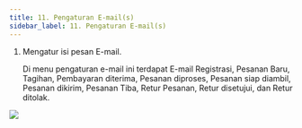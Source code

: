 ```yaml
---
title: 11. Pengaturan E-mail(s)
sidebar_label: 11. Pengaturan E-mail(s)
---
```

1. M﻿engatur isi pesan E-mail.

   D﻿i menu pengaturan e-mail ini terdapat E-mail Registrasi, Pesanan Baru, Tagihan, Pembayaran diterima, Pesanan diproses, Pesanan siap diambil, Pesanan dikirim, Pesanan Tiba, Retur Pesanan, Retur disetujui, dan Retur ditolak. 

![](/img/11.-pengaturan-e-mail.png)